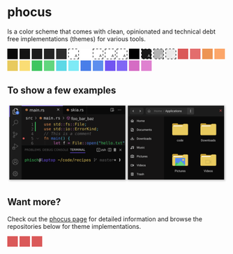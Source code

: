 # phocus

Is a color scheme that comes with clean, opinionated and technical debt free implementations (themes) for various tools.

![one](/profile/colors/one.png) ![two](/profile/colors/two.png) ![three](/profile/colors/three.png) ![four](/profile/colors/four.png) ![five](/profile/colors/five.png) ![elevate](/profile/colors/elevate.png) ![light strong](/profile/colors/light_strong.png) ![light normal](/profile/colors/light_normal.png) ![light weak](/profile/colors/light_weak.png) ![light mute](/profile/colors/light_mute.png) ![dark strong](/profile/colors/dark_strong.png) ![dark normal](/profile/colors/dark_normal.png) ![dark weak](/profile/colors/dark_weak.png) ![dark mute](/profile/colors/dark_mute.png) ![red normal](/profile/colors/red_normal.png) ![red light](/profile/colors/red_light.png) ![orange normal](/profile/colors/orange_normal.png) ![orange light](/profile/colors/orange_light.png) ![yellow normal](/profile/colors/yellow_normal.png) ![yellow light](/profile/colors/yellow_light.png) ![green normal](/profile/colors/green_normal.png) ![green light](/profile/colors/green_light.png) ![cyan normal](/profile/colors/cyan_normal.png) ![cyan light](/profile/colors/cyan_light.png) ![blue normal](/profile/colors/blue_normal.png) ![blue light](/profile/colors/blue_light.png) ![purple normal](/profile/colors/purple_normal.png) ![purple light](/profile/colors/purple_light.png) ![pink normal](/profile/colors/pink_normal.png) ![pink light](/profile/colors/pink_light.png)

## To show a few examples

![vscode nautilus](/profile/example.svg)

## Want more?

Check out the [phocus page](https://phocus.github.io/) for detailed information and browse the repositories below for theme implementations.

<img src="/profile/colors/red_normal.png">

<img src="colors/red_normal.png">

<img src="./colors/red_normal.png">
